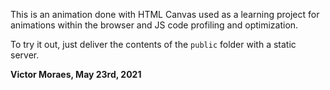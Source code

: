 This is an animation done with HTML Canvas used as a learning project for animations within the browser and JS code profiling and optimization.

To try it out, just deliver the contents of the `public` folder with a static server.

**Victor Moraes, May 23rd, 2021**
